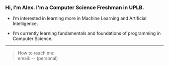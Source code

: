 ### Hi, I’m Alex. I'm a Computer Science Freshman in UPLB.

 - I’m interested in learning more in Machine Learning and Artificial Intelligence.

 - I’m currently learning fundamentals and foundations of programming in Computer Science.
---
> How to reach me: <br/>
> email: -- (personal)
